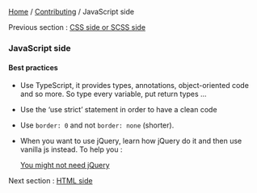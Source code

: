 [Home](../../README.md) / [Contributing](../../CONTRIBUTING.md) / JavaScript side

Previous section : [CSS side or SCSS side](css.md)

### JavaScript side

#### Best practices

- Use TypeScript, it provides types, annotations, object-oriented code and so more.
  So type every variable, put return types …
  
- Use the ‘use strict’ statement in order to have a clean code

- Use `border: 0` and not `border: none` (shorter).

- When you want to use jQuery, learn how jQuery do it and then use vanilla js instead. To help you : 
  
  [You might not need jQuery](http://youmightnotneedjquery.com/)
  
Next section : [HTML side](html.md)
